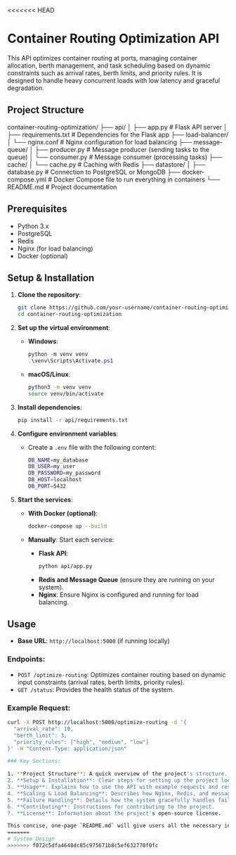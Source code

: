 <<<<<<< HEAD
# Container Routing Optimization API

This API optimizes container routing at ports, managing container allocation, berth management, and task scheduling based on dynamic constraints such as arrival rates, berth limits, and priority rules. It is designed to handle heavy concurrent loads with low latency and graceful degradation.

## Project Structure

container-routing-optimization/
├── api/
│   ├── app.py               # Flask API server
│   ├── requirements.txt     # Dependencies for the Flask app
├── load-balancer/
│   └── nginx.conf           # Nginx configuration for load balancing
├── message-queue/
│   ├── producer.py          # Message producer (sending tasks to the queue)
│   └── consumer.py          # Message consumer (processing tasks)
├── cache/
│   └── cache.py             # Caching with Redis
├── datastore/
│   ├── database.py          # Connection to PostgreSQL or MongoDB
├── docker-compose.yml       # Docker Compose file to run everything in containers
└── README.md                # Project documentation

## Prerequisites

- Python 3.x
- PostgreSQL
- Redis
- Nginx (for load balancing)
- Docker (optional)

## Setup & Installation

1. **Clone the repository**:

    ```bash
    git clone https://github.com/your-username/container-routing-optimization.git
    cd container-routing-optimization
    ```

2. **Set up the virtual environment**:

    - **Windows**:
      ```powershell
      python -m venv venv
      .\venv\Scripts\Activate.ps1
      ```
    - **macOS/Linux**:
      ```bash
      python3 -m venv venv
      source venv/bin/activate
      ```

3. **Install dependencies**:

    ```bash
    pip install -r api/requirements.txt
    ```

4. **Configure environment variables**:
    - Create a `.env` file with the following content:
      ```bash
      DB_NAME=my_database
      DB_USER=my_user
      DB_PASSWORD=my_password
      DB_HOST=localhost
      DB_PORT=5432
      ```

5. **Start the services**:

    - **With Docker (optional)**:
      ```bash
      docker-compose up --build
      ```

    - **Manually**: Start each service:
      - **Flask API**:
        ```bash
        python api/app.py
        ```
      - **Redis and Message Queue** (ensure they are running on your system).
      - **Nginx**: Ensure Nginx is configured and running for load balancing.

## Usage

- **Base URL**: `http://localhost:5000` (if running locally)

### Endpoints:

- `POST /optimize-routing`: Optimizes container routing based on dynamic input constraints (arrival rates, berth limits, priority rules).
- `GET /status`: Provides the health status of the system.

### Example Request:

```bash
curl -X POST http://localhost:5000/optimize-routing -d '{
  "arrival_rate": 10,
  "berth_limit": 3,
  "priority_rules": ["high", "medium", "low"]
}' -H "Content-Type: application/json"

### Key Sections:

1. **Project Structure**: A quick overview of the project's structure.
2. **Setup & Installation**: Clear steps for setting up the project locally, including Python environment setup, dependencies, and environment configuration.
3. **Usage**: Explains how to use the API with example requests and responses.
4. **Scaling & Load Balancing**: Describes how Nginx, Redis, and message queues help the system scale.
5. **Failure Handling**: Details how the system gracefully handles failures and monitors its health.
6. **Contributing**: Instructions for contributing to the project.
7. **License**: Information about the project's open-source license.

This concise, one-page `README.md` will give users all the necessary information to set up, use, and contribute to your project. Let me know if you need any further adjustments!
=======
# System_Design
>>>>>>> f072c5dfa4648dc85c975671b8c5ef632770f0fc
